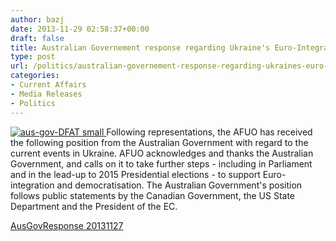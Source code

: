 ```yaml
---
author: bazj
date: 2013-11-29 02:58:37+00:00
draft: false
title: Australian Governement response regarding Ukraine's Euro-Integration
type: post
url: /politics/australian-governement-response-regarding-ukraines-euro-integration/
categories:
- Current Affairs
- Media Releases
- Politics
---
```


[![aus-gov-DFAT small](http://www.ozeukes.com/wp-content/uploads/2013/11/aus-gov-DFAT-small.jpg)
](http://www.ozeukes.com/wp-content/uploads/2013/11/aus-gov-DFAT-small.jpg)Following representations, the AFUO has received the following position from the Australian Government with regard to the current events in Ukraine. AFUO acknowledges and thanks the Australian Government, and calls on it to take further steps - including in Parliament and in the lead-up to 2015 Presidential elections - to support Euro-integration and democratisation. The Australian Government's position follows public statements by the Canadian Government, the US State Department and the President of the EC.




[AusGovResponse 20131127](http://www.ozeukes.com/wp-content/uploads/2013/11/AusGovResponse-20131127.pdf)
